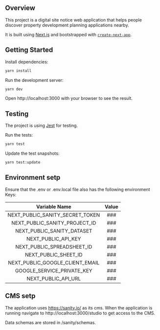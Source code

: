 ## Overview

This project is a digital site notice web application that helps people discover property development planning applications nearby.

It is built using [Next.js](https://nextjs.org/) and bootstrapped with [`create-next-app`](https://github.com/vercel/next.js/tree/canary/packages/create-next-app).

## Getting Started

Install dependencies:

```bash
yarn install
```

Run the development server:

```bash
yarn dev
```

Open http://localhost:3000 with your browser to see the result.

## Testing

The project is using [Jest](https://jestjs.io/) for testing.

Run the tests:

```bash
yarn test
```

Update the test snapshots:

```bash
yarn test:update
```

## Environment setp

Ensure that the .env or .env.local file also has the following environment Keys:

|          Variable Name          | Value |
| :-----------------------------: | :---: |
| NEXT_PUBLIC_SANITY_SECRET_TOKEN |  ###  |
|  NEXT_PUBLIC_SANITY_PROJECT_ID  |  ###  |
|   NEXT_PUBLIC_SANITY_DATASET    |  ###  |
|       NEXT_PUBLIC_API_KEY       |  ###  |
|   NEXT_PUBLIC_SPREADSHEET_ID    |  ###  |
|      NEXT_PUBLIC_SHEET_ID       |  ###  |
| NEXT_PUBLIC_GOOGLE_CLIENT_EMAIL |  ###  |
|   GOOGLE_SERVICE_PRIVATE_KEY    |  ###  |
|       NEXT_PUBLIC_API_URL       |  ###  |

## CMS setp

The application uses https://sanity.io/ as its cms. When the application is running navigate to http://localhost:3000/studio to get access to the CMS.

Data schemas are stored in /sanity/schemas.
